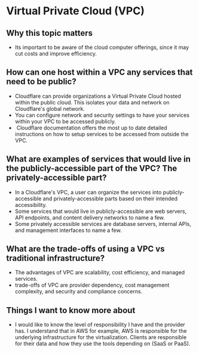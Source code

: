 # Virtual Private Cloud (VPC)
## Why this topic matters
- Its important to be aware of the cloud computer offerings, since it may cut costs and improve efficiency.
## How can one host within a VPC any services that need to be public?
- Cloudflare can provide organizations a Virtual Private Cloud hosted within the public cloud. This isolates your data and network on Cloudflare's global network.
- You can configure network and security settings to have your services within your VPC to be accessed publicly.
-  Cloudflare documentation offers the most up to date detailed instructions on how to setup services to be accessed from outside the VPC.
## What are examples of services that would live in the publicly-accessible part of the VPC? The privately-accessible part?
- In a Cloudflare's VPC, a user can organize the services into publicly-accessible and privately-accessible parts based on their intended accessibility.
- Some services that would live in publicly-accessible are web servers, API endpoints, and content delivery networks to name a few.
- Some privately accessible services are database servers, internal APIs, and management interfaces to name a few.
## What are the trade-offs of using a VPC vs traditional infrastructure?
- The advantages of VPC are scalability, cost efficiency, and managed services.
- trade-offs of VPC are provider dependency, cost management complexity, and security and compliance concerns.
## Things I want to know more about
- I would like to know the level of responsibility I have and the provider has. I understand that in AWS for example, AWS is responsible for the underlying infrastructure for the virtualization. Clients are responsible for their data and how they use the tools depending on (SaaS or PaaS).

